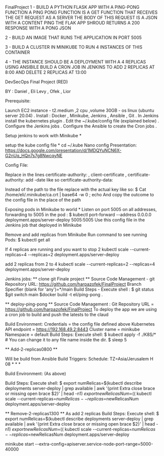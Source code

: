 FinalProject
1 - BUILD A PYTHON FLASK APP WITH A PING-PONG FUNCTION A PING PONG FUNCTION IS A GET FUNCTION THAT RECEIVES THE GET REQUEST AS A SERVER THE BODY OF THIS REQUEST IS A JSON WITH A CONTENT PING THE FLAK APP SHROUD RETURNS A 200 RESPONSE WITH A PONG JSON

2 - BUILD AN IMAGE THAT RUNS THE APPLICATION IN PORT 5005

3 - BUILD A CLUSTER IN MINIKUBE TO RUN 4 INSTANCES OF THIS CONTAINER

4 - THE INSTANCE SHOULD BE A DEPLOYMENT WITH A 4 REPLICAS USING ANSIBILE BUILD A CRON JOB IN JENKINS TO ADD 2 REPLICAS AT 8:00 AND DELETE 2 REPLICAS AT 13:00

DevSecOps Final Project (RED)

BY : Daniel , Eli Levy , Ofek , Lior

Prerequisite:

Launch EC2 instance - t2.medium ,2 cpu ,volume 30GB - os linux (ubuntu server 20.04) . Install : Docker , Minikube, Jenkins , Ansible , Git . In Jenkins install the kubernetes plugin . Edit the ~/.kube/config file (explained below) . Configure the Jenkins jobs . Configure the Ansible to create the Cron jobs .

Setup jenkins to work with Minikube *

setup the kube config file * cd ~/.kube
Nano config Presentation: https://docs.google.com/presentation/d/1MDQYuNCN6X-G2nUq_HQn7s7g8NwcqyNE

Config File:

Replace in the lines certificate-authority: , client-certificate , certificate-authority: add -date like so certificate-authority-data:

Instead of the path to the file replace with the actual key like so: $ Cat /home/eli/.minikube/ca.crt | base64 -w 0 ; echo And copy the outcome to the config file in the place of the path

Exposing pods in Minikube to world * Listen on port 5005 on all addresses, forwarding to 5005 in the pod : $ kubectl port-forward --address 0.0.0.0 deployment.apps/server-deploy 5005:5005
Use this config file in the Jenkins job that deployed in Minikube

Remove and add replicas from Minikube Run command to see running Pods: $ kubectl get all

If 4 replicas are running and you want to stop 2 kubectl scale --current-replicas=4 --replicas=2 deployment.apps/server-deploy

add 2 replicas from 2 to 4 kubectl scale --current-replicas=2 --replicas=4 deployment.apps/server-deploy

Jenkins jobs: ** clone git Finale project ** Source Code Management - git Repository URL: https://github.com/harpazofek/FinalProject Branch Specifier (blank for 'any')=*/main Build Steps - Execute shell : $ git status $git switch main $docker build -t eli/ping-pong .

** deploy-ping-pong ** Source Code Management : Git Repository URL = https://github.com/harpazofek/FinalProject To deploy the app we are using a cron job to build and push the latests to the claud

Build Environment: Credentials = the config file defined above Kubernetes API endpoint = https://192.168.49.2:8443 Cluster name = minikube Namespace = default Build Steps: Execute shell: $ kubectl apply -f ./K8S/* # You can change it to any file name inside the dir. $ sleep 5

** Add-2-replicas0800 **

Will be build from Ansible Build Triggers: Schedule: TZ=Asia/Jerusalem H 08 * * *

Build Environment: (As above)

Build Steps: Execute shell: $ export numRelicas=$(kubectl describe deployments server-deploy | grep available | awk '{print
Extra close brace or missing open brace
$2}' | head -n1)
$export newRelicasNum=$((
 kubectl scale --current-replicas=$numRelicas --replicas=$newRelicasNum deployment.apps/server-deploy

** Remove-2-replicas1300 ** As add 2 replicas Build Steps: Execute shell: $ export numRelicas=$(kubectl describe deployments server-deploy | grep available | awk '{print
Extra close brace or missing open brace
$2}' | head -n1)
$export newRelicasNum=$((
 kubectl scale --current-replicas=$numRelicas --replicas=$newRelicasNum deployment.apps/server-deploy

minikube start --extra-config=apiserver.service-node-port-range=5000-40000
